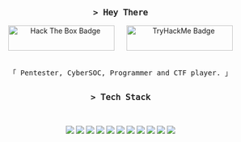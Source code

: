 

<!-- Intro  -->
<h3 align="center">
        <samp>&gt; 
𝙷𝚎𝚢 𝚃𝚑𝚎𝚛𝚎
        </samp>
</h3>

<div style="text-align: center;">
    <a href="https://app.hackthebox.com/profile/1533991" style="display: inline-block; margin-right: 20px;">
        <img src="https://www.hackthebox.com/badge/image/1533991" alt="Hack The Box Badge" width="210" height="50">
    </a>
    <a href="https://tryhackme.com/p/pirrandi" style="display: inline-block;">
        <img src="https://tryhackme-badges.s3.amazonaws.com/pirrandi.png" alt="TryHackMe Badge" width="210" height="50">
    </a>
</div>



<p align="center"> 
  <samp>
    <br>
    「 
Pentester, CyberSOC, Programmer and CTF player. 」
    <br>
  </samp>
</p>

<!-- <img align="right" src="pd.png" width="40%"> -->

 ##
<h3 align="center">
        <samp>&gt;
𝚃𝚎𝚌𝚑 𝚂𝚝𝚊𝚌𝚔
        </samp>
</h3>
<br>
<p align="center">
  
  <img src="https://img.shields.io/badge/CMake-%23008FBA.svg?style=for-the-badge&logo=cmake&logoColor=white">
  <img src="https://img.shields.io/badge/python-%2314354C.svg?style=for-the-badge&logo=python&logoColor=white">
  <img src="https://img.shields.io/badge/shell_script-%23121011.svg?style=for-the-badge&logo=gnu-bash&logoColor=white">
  <img src="https://img.shields.io/badge/AWS-%23FF9900.svg?style=for-the-badge&logo=amazon-aws&logoColor=white">
  <img src="https://img.shields.io/badge/apache-%23D42029.svg?style=for-the-badge&logo=apache&logoColor=white">
  <img src="https://img.shields.io/badge/docker-%230db7ed.svg?style=for-the-badge&logo=docker&logoColor=white">
  <img src="https://img.shields.io/badge/git-%23F05033.svg?style=for-the-badge&logo=git&logoColor=white">
  <img src="https://img.shields.io/badge/-Arduino-00979D?style=for-the-badge&logo=Arduino&logoColor=white">
  <img src="https://img.shields.io/badge/-Raspberry_Pi-C51A4A?style=for-the-badge&logo=Raspberry-Pi">
  <img src="https://img.shields.io/badge/PowerShell-%235391FE.svg?style=for-the-badge&logo=powershell&logoColor=white">
  <img src="https://img.shields.io/badge/C-%2300599C.svg?style=for-the-badge&logo=c&logoColor=white">

</p>
<!--
## 🤝 Connect With Me
<p align="center">
  <a href="https://www.linkedin.com/in/diego-valencia-molina"><img alt="Telegram" src="https://img.shields.io/badge/Linkedin-0A66C2?style=for-the-badge&labelColor=0A66C2&logo=linkedin&logoColor=FFFFFF"></a>
</p>-->
